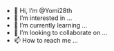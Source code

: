 - 👋 Hi, I’m @Yomi28th
- 👀 I’m interested in ...
- 🌱 I’m currently learning ...
- 💞️ I’m looking to collaborate on ...
- 📫 How to reach me ...

<!---
Yomi28th/Yomi28th is a ✨ special ✨ repository because its `README.md` (this file) appears on your GitHub profile.
You can click the Preview link to take a look at your changes.
--->
